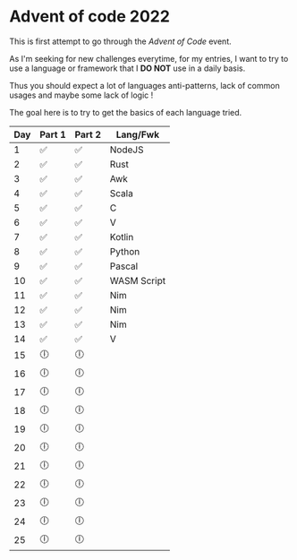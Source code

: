 # Advent of code 2022

This is first attempt to go through the *Advent of Code* event.

As I'm seeking for new challenges everytime, for my entries, I want to try to use a language or framework that I **DO NOT** use in a daily basis.

Thus you should expect a lot of languages anti-patterns, lack of common usages and maybe some lack of logic !

The goal here is to try to get the basics of each language tried.

| Day | Part 1 | Part 2 | Lang/Fwk   |
| --- | ------ | ------ | ---------- |
| 1   | ✅     | ✅     | NodeJS      |
| 2   | ✅     | ✅     | Rust        |
| 3   | ✅     | ✅     | Awk         |
| 4   | ✅     | ✅     | Scala       |
| 5   | ✅     | ✅     | C           |
| 6   | ✅     | ✅     | V           |
| 7   | ✅     | ✅     | Kotlin      |
| 8   | ✅     | ✅     | Python      |
| 9   | ✅     | ✅     | Pascal      |
| 10  | ✅     | ✅     | WASM Script |
| 11  | ✅     | ✅     | Nim         |
| 12  | ✅     | ✅     | Nim         |
| 13  | ✅     | ✅     | Nim         |
| 14  | ✅     | ✅     | V           |
| 15  | 🕕     | 🕕     |             |
| 16  | 🕕     | 🕕     |             |
| 17  | 🕕     | 🕕     |             |
| 18  | 🕕     | 🕕     |             |
| 19  | 🕕     | 🕕     |             |
| 20  | 🕕     | 🕕     |             |
| 21  | 🕕     | 🕕     |             |
| 22  | 🕕     | 🕕     |             |
| 23  | 🕕     | 🕕     |             |
| 24  | 🕕     | 🕕     |             |
| 25  | 🕕     | 🕕     |             |